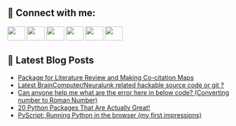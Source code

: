 ## 🔎 Connect with me:
[<img height="32" width="40" src="https://cdn.jsdelivr.net/npm/simple-icons@v5/icons/telegram.svg" />](https://t.me/bullbesh)
[<img height="32" width="40" src="https://cdn.jsdelivr.net/npm/simple-icons@v5/icons/vk.svg" />](https://vk.com/bullbesh)
[<img height="32" width="40" src="https://cdn.jsdelivr.net/npm/simple-icons@v5/icons/twitter.svg" />](https://twitter.com/bullbesh1)
[<img height="32" width="40" src="https://cdn.jsdelivr.net/npm/simple-icons@v5/icons/instagram.svg" />](https://www.instagram.com/bullbesh)
[<img height="32" width="40" src="https://cdn.jsdelivr.net/npm/simple-icons@v5/icons/reddit.svg" />](https://www.reddit.com/user/bullbesh)
[<img height="32" width="40" src="https://cdn.jsdelivr.net/npm/simple-icons@v5/icons/youtube.svg" />](https://www.youtube.com/channel/UCtfjRs6uzgq5mfm8S06WTcg)

## 📕 Latest Blog Posts
<!-- BLOG-POST-LIST:START -->
- [Package for Literature Review and Making Co-citation Maps](https://www.reddit.com/r/Python/comments/updngs/package_for_literature_review_and_making/)
- [Latest BrainComputer/Neuralunk related hackable source code or git ?](https://www.reddit.com/r/Python/comments/upd2pr/latest_braincomputerneuralunk_related_hackable/)
- [Can anyone help me what are the error here in below code? &lpar;Converting number to Roman Number&rpar;](https://www.reddit.com/r/Python/comments/upcsvr/can_anyone_help_me_what_are_the_error_here_in/)
- [20 Python Packages That Are Actually Great!](https://www.reddit.com/r/Python/comments/upco1k/20_python_packages_that_are_actually_great/)
- [PyScript: Running Python in the browser &lpar;my first impressions&rpar;](https://www.reddit.com/r/Python/comments/upcl4l/pyscript_running_python_in_the_browser_my_first/)
<!-- BLOG-POST-LIST:END -->

